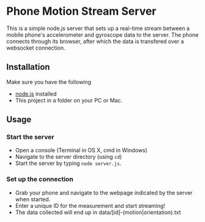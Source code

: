 # Phone Motion Stream Server

This is a simple node.js server that sets up a real-time stream between a mobile phone's accelerometer and gyroscope data to the server. The phone connects through its browser, after which the data is transfered over a websocket connection.


## Installation

Make sure you have the following

* [node.js](http://nodejs.org/) installed 
* This project in a folder on your PC or Mac.

## Usage

### Start the server

* Open a console (Terminal in OS X, cmd in Windows)
* Navigate to the server directory (using `cd`)
* Start the server by typing `node server.js`.

### Set up the connection

* Grab your phone and navigate to the webpage indicated by the server when started.
* Enter a unique ID for the measurement and start streaming!
* The data collected will end up in data/[id]-(motion|orientation).txt